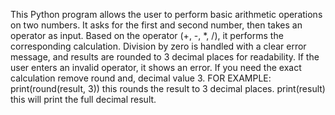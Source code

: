 This Python program allows the user to perform basic arithmetic operations on two numbers.
It asks for the first and second number, then takes an operator as input.
Based on the operator (+, -, *, /), it performs the corresponding calculation. 
Division by zero is handled with a clear error message, and results are rounded to 3 decimal places for readability. 
If the user enters an invalid operator, it shows an error.
If you need the exact calculation remove round and, decimal value 3.
FOR EXAMPLE:
                 print(round(result, 3)) this rounds the result to 3 decimal places.
                 print(result) this will print the full decimal result.

